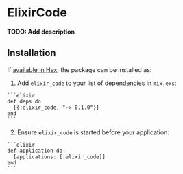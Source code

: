 # ElixirCode

**TODO: Add description**

## Installation

If [available in Hex](https://hex.pm/docs/publish), the package can be installed as:

  1. Add `elixir_code` to your list of dependencies in `mix.exs`:

    ```elixir
    def deps do
      [{:elixir_code, "~> 0.1.0"}]
    end
    ```

  2. Ensure `elixir_code` is started before your application:

    ```elixir
    def application do
      [applications: [:elixir_code]]
    end
    ```

